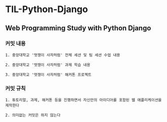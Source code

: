 # TIL-Python-Django

Web Programming Study with Python Django
--------------------------------------------------

### 커밋 내용

```
1. 중앙대학교 '멋쟁이 사자처럼' 전체 세션 및 팀 세션 수업 내용

2. 중앙대학교 '멋쟁이 사자처럼' 과제 학습 내용

3. 중앙대학교 '멋쟁이 사자처럼' 해커톤 프로젝트
```

### 커밋 규칙

```
1. 튜토리얼, 과제, 해커톤 등을 진행하면서 자신만의 아이디어를 포함된 웹 애플리케이션을 제작한다

2. 의미없는 커밋은 하지 않는다
```
